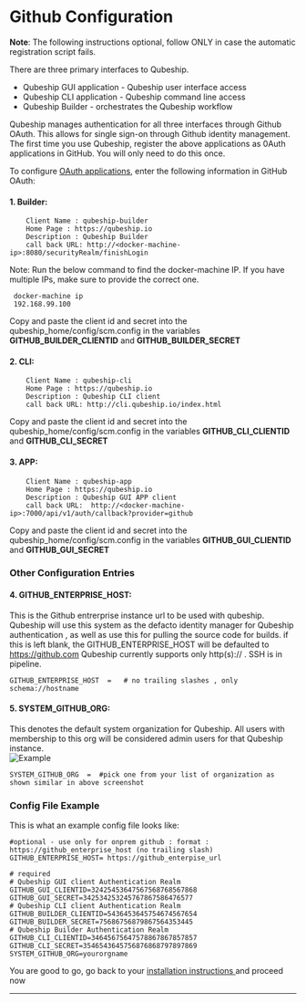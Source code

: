 # Github Configuration
**Note**: The following instructions optional, follow ONLY in case the automatic registration script fails.

There are three primary interfaces to Qubeship.
  * Qubeship GUI application - Qubeship user interface access
  * Qubeship CLI application - Qubeship command line access
  * Qubeship Builder - orchestrates the Qubeship workflow
 
Qubeship manages authentication for all three interfaces through Github OAuth. This allows for single sign-on 
through Github identity management. The first time you use Qubeship, register the above applications
as 0Auth applications in GitHub. You will only need to do this once. 
 
To configure  <a href="https://developer.github.com/apps/building-integrations/setting-up-and-registering-oauth-apps/registering-oauth-apps/" target="_blank">OAuth applications</a>, enter the following information in GitHub OAuth:


#### 1. Builder:  
```
    Client Name : qubeship-builder
    Home Page : https://qubeship.io
    Description : Qubeship Builder
    call back URL: http://<docker-machine-ip>:8080/securityRealm/finishLogin
```
Note: Run the below command to find the docker-machine IP. If you have multiple IPs, make sure to provide the correct one.
```
 docker-machine ip
 192.168.99.100
```
Copy and paste the client id and secret into the qubeship_home/config/scm.config 
in the variables **GITHUB_BUILDER_CLIENTID** and **GITHUB_BUILDER_SECRET**

#### 2. CLI: 
```
    Client Name : qubeship-cli
    Home Page : https://qubeship.io
    Description : Qubeship CLI client
    call back URL: http://cli.qubeship.io/index.html
```
Copy and paste the client id and secret into the qubeship_home/config/scm.config 
in the variables **GITHUB_CLI_CLIENTID** and **GITHUB_CLI_SECRET**

#### 3. APP:  
```
    Client Name : qubeship-app
    Home Page : https://qubeship.io
    Description : Qubeship GUI APP client
    call back URL:  http://<docker-machine-ip>:7000/api/v1/auth/callback?provider=github
```

Copy and paste the client id and secret into the qubeship_home/config/scm.config 
in the variables **GITHUB_GUI_CLIENTID** and **GITHUB_GUI_SECRET**

### Other Configuration Entries

#### 4. GITHUB_ENTERPRISE_HOST:
This is the Github entrerprise instance url to be used with qubeship. Qubeship will use this system as the defacto identity manager for Qubeship authentication , as well as use this for pulling the source code for builds. if this is left blank, the GITHUB_ENTERPRISE_HOST will be defaulted to https://github.com
Qubeship currently supports only http(s):// . SSH is in pipeline. 

```
GITHUB_ENTERPRISE_HOST  =   # no trailing slashes , only schema://hostname
```
#### 5. SYSTEM_GITHUB_ORG:  
This denotes the default system  organization for Qubeship. All users with membership to this org will be considered admin users for that Qubeship instance.   
![Example](https://raw.githubusercontent.com/Qubeship/bootstrap/master/GithubORG.png)   

```
SYSTEM_GITHUB_ORG  =  #pick one from your list of organization as shown similar in above screenshot
```

### Config File Example

This is what an example config file looks like:
```
#optional - use only for onprem github : format : https://github_enterprise_host (no trailing slash)
GITHUB_ENTERPRISE_HOST= https://github_enterpise_url

# required
# Qubeship GUI client Authentication Realm
GITHUB_GUI_CLIENTID=32425453647567568768567868
GITHUB_GUI_SECRET=342534253245767867586476577
# Qubeship CLI client Authentication Realm
GITHUB_BUILDER_CLIENTID=5436453645754674567654
GITHUB_BUILDER_SECRET=75686756879867564353445
# Qubeship Builder Authentication Realm
GITHUB_CLI_CLIENTID=34645675647578867867857857
GITHUB_CLI_SECRET=3546543645756876868797897869
SYSTEM_GITHUB_ORG=yourorgname
```
You are good to go, go back to your <a href="https://github.com/Qubeship/bootstrap/blob/community_beta/README.md#install"/> installation instructions </a> and proceed now

----
